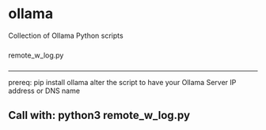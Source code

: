 # ollama
Collection of Ollama Python scripts

###
remote_w_log.py
###
---
prereq:
pip install ollama
alter the script to have your Ollama Server IP address or DNS name

Call with:
python3 remote_w_log.py
---
###
